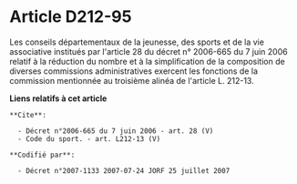 # Article D212-95

Les conseils départementaux de la jeunesse, des sports et de la vie associative institués par l'article 28 du décret n°
2006-665 du 7 juin 2006 relatif à la réduction du nombre et à la simplification de la composition de diverses commissions
administratives exercent les fonctions de la commission mentionnée au troisième alinéa de l'article L. 212-13.

**Liens relatifs à cet article**

	**Cite**:

	  - Décret n°2006-665 du 7 juin 2006 - art. 28 (V)
	  - Code du sport. - art. L212-13 (V)

	**Codifié par**:

	  - Décret n°2007-1133 2007-07-24 JORF 25 juillet 2007
